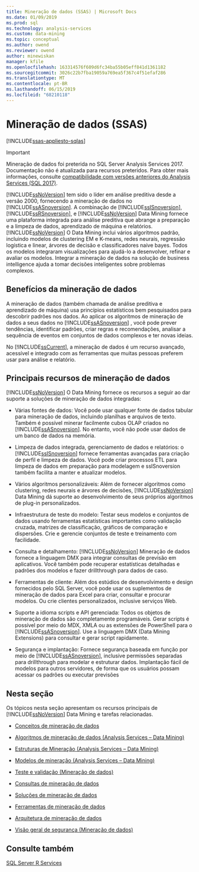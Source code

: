 ```yaml
---
title: Mineração de dados (SSAS) | Microsoft Docs
ms.date: 01/09/2019
ms.prod: sql
ms.technology: analysis-services
ms.custom: data-mining
ms.topic: conceptual
ms.author: owend
ms.reviewer: owend
author: minewiskan
manager: kfile
ms.openlocfilehash: 163314576f609d6fc34ba55b05eff841d1361182
ms.sourcegitcommit: 3026c22b7fba19059a769ea5f367c4f51efaf286
ms.translationtype: MT
ms.contentlocale: pt-BR
ms.lasthandoff: 06/15/2019
ms.locfileid: "68210118"
---
```

# <a name="data-mining-ssas"></a>Mineração de dados (SSAS)
[!INCLUDE[ssas-appliesto-sqlas](../../includes/ssas-appliesto-sqlas.md)]

> [!IMPORTANT]
> Mineração de dados foi preterida no SQL Server Analysis Services 2017. Documentação não é atualizada para recursos preteridos. Para obter mais informações, consulte [compatibilidade com versões anteriores do Analysis Services (SQL 2017)](../analysis-services-backward-compatibility-sql2017.md).

  [!INCLUDE[ssNoVersion](../../includes/ssnoversion-md.md)] tem sido o líder em análise preditiva desde a versão 2000, fornecendo a mineração de dados no [!INCLUDE[ssASnoversion](../../includes/ssasnoversion-md.md)]. A combinação de [!INCLUDE[ssISnoversion](../../includes/ssisnoversion-md.md)], [!INCLUDE[ssRSnoversion](../../includes/ssrsnoversion-md.md)], e [!INCLUDE[ssNoVersion](../../includes/ssnoversion-md.md)] Data Mining fornece uma plataforma integrada para análise preditiva que abrange a preparação e a limpeza de dados, aprendizado de máquina e relatórios. [!INCLUDE[ssNoVersion](../../includes/ssnoversion-md.md)] O Data Mining inclui vários algoritmos padrão, incluindo modelos de clustering EM e K-means, redes neurais, regressão logística e linear, árvores de decisão e classificadores naive bayes. Todos os modelos integraram visualizações para ajudá-lo a desenvolver, refinar e avaliar os modelos.  Integrar a mineração de dados na solução de business intelligence ajuda a tomar decisões inteligentes sobre problemas complexos.  
  
## <a name="benefits-of-data-mining"></a>Benefícios da mineração de dados  
 A mineração de dados (também chamada de análise preditiva e aprendizado de máquina) usa princípios estatísticos bem pesquisados para descobrir padrões nos dados. Ao aplicar os algoritmos de mineração de dados a seus dados no [!INCLUDE[ssASnoversion](../../includes/ssasnoversion-md.md)] , você pode prever tendências, identificar padrões, criar regras e recomendações, analisar a sequência de eventos em conjuntos de dados complexos e ter novas ideias.  
  
 No [!INCLUDE[ssCurrent](../../includes/sscurrent-md.md)], a mineração de dados é um recurso avançado, acessível e integrado com as ferramentas que muitas pessoas preferem usar para análise e relatório.  
  
## <a name="key-data-mining-features"></a>Principais recursos de mineração de dados  
 [!INCLUDE[ssNoVersion](../../includes/ssnoversion-md.md)] O Data Mining fornece os recursos a seguir ao dar suporte a soluções de mineração de dados integradas:  
  
-   Várias fontes de dados: Você pode usar qualquer fonte de dados tabular para mineração de dados, incluindo planilhas e arquivos de texto. Também é possível minerar facilmente cubos OLAP criados no [!INCLUDE[ssASnoversion](../../includes/ssasnoversion-md.md)]. No entanto, você não pode usar dados de um banco de dados na memória.  
  
-   Limpeza de dados integrada, gerenciamento de dados e relatórios: o [!INCLUDE[ssISnoversion](../../includes/ssisnoversion-md.md)] fornece ferramentas avançadas para criação de perfil e limpeza de dados. Você pode criar processos ETL para limpeza de dados em preparação para modelagem e ssISnoversion também facilita a manter e atualizar modelos.  
  
-   Vários algoritmos personalizáveis: Além de fornecer algoritmos como clustering, redes neurais e árvores de decisões, [!INCLUDE[ssNoVersion](../../includes/ssnoversion-md.md)] Data Mining dá suporte ao desenvolvimento de seus próprios algoritmos de plug-in personalizados.  
  
-   Infraestrutura de teste do modelo: Testar seus modelos e conjuntos de dados usando ferramentas estatísticas importantes como validação cruzada, matrizes de classificação, gráficos de comparação e dispersões. Crie e gerencie conjuntos de teste e treinamento com facilidade.  
  
-   Consulta e detalhamento: [!INCLUDE[ssNoVersion](../../includes/ssnoversion-md.md)] Mineração de dados fornece a linguagem DMX para integrar consultas de previsão em aplicativos. Você também pode recuperar estatísticas detalhadas e padrões dos modelos e fazer drillthrough para dados de caso.  
  
-   Ferramentas de cliente: Além dos estúdios de desenvolvimento e design fornecidos pelo SQL Server, você pode usar os suplementos de mineração de dados para Excel para criar, consultar e procurar modelos. Ou crie clientes personalizados, inclusive serviços Web.  
  
-   Suporte a idioma scripts e API gerenciada: Todos os objetos de mineração de dados são completamente programáveis. Gerar scripts é possível por meio do MDX, XMLA ou as extensões de PowerShell para o [!INCLUDE[ssASnoversion](../../includes/ssasnoversion-md.md)]. Use a linguagem DMX (Data Mining Extensions) para consultar e gerar script rapidamente.  
  
-   Segurança e implantação: Fornece segurança baseada em função por meio de [!INCLUDE[ssASnoversion](../../includes/ssasnoversion-md.md)], inclusive permissões separadas para drillthrough para modelar e estruturar dados. Implantação fácil de modelos para outros servidores, de forma que os usuários possam acessar os padrões ou executar previsões  
  
## <a name="in-this-section"></a>Nesta seção  
 Os tópicos nesta seção apresentam os recursos principais de [!INCLUDE[ssNoVersion](../../includes/ssnoversion-md.md)] Data Mining e tarefas relacionadas.  
  
-   [Conceitos de mineração de dados](../../analysis-services/data-mining/data-mining-concepts.md)  
  
-   [Algoritmos de mineração de dados &#40;Analysis Services – Data Mining&#41;](../../analysis-services/data-mining/data-mining-algorithms-analysis-services-data-mining.md)  
  
-   [Estruturas de Mineração &#40;Analysis Services – Data Mining&#41;](../../analysis-services/data-mining/mining-structures-analysis-services-data-mining.md)  
  
-   [Modelos de mineração &#40;Analysis Services – Data Mining&#41;](../../analysis-services/data-mining/mining-models-analysis-services-data-mining.md)  
  
-   [Teste e validação &#40;Mineração de dados&#41;](../../analysis-services/data-mining/testing-and-validation-data-mining.md)  
  
-   [Consultas de mineração de dados](../../analysis-services/data-mining/data-mining-queries.md)  
  
-   [Soluções de mineração de dados](../../analysis-services/data-mining/data-mining-solutions.md)  
  
-   [Ferramentas de mineração de dados](../../analysis-services/data-mining/data-mining-tools.md)  
  
-   [Arquitetura de mineração de dados](../../analysis-services/data-mining/data-mining-architecture.md)  
  
-   [Visão geral de segurança &#40;Mineração de dados&#41;](../../analysis-services/data-mining/security-overview-data-mining.md)  
  
## <a name="see-also"></a>Consulte também  
 [SQL Server R Services](../../advanced-analytics/r-services/sql-server-r-services.md)  
  
  
